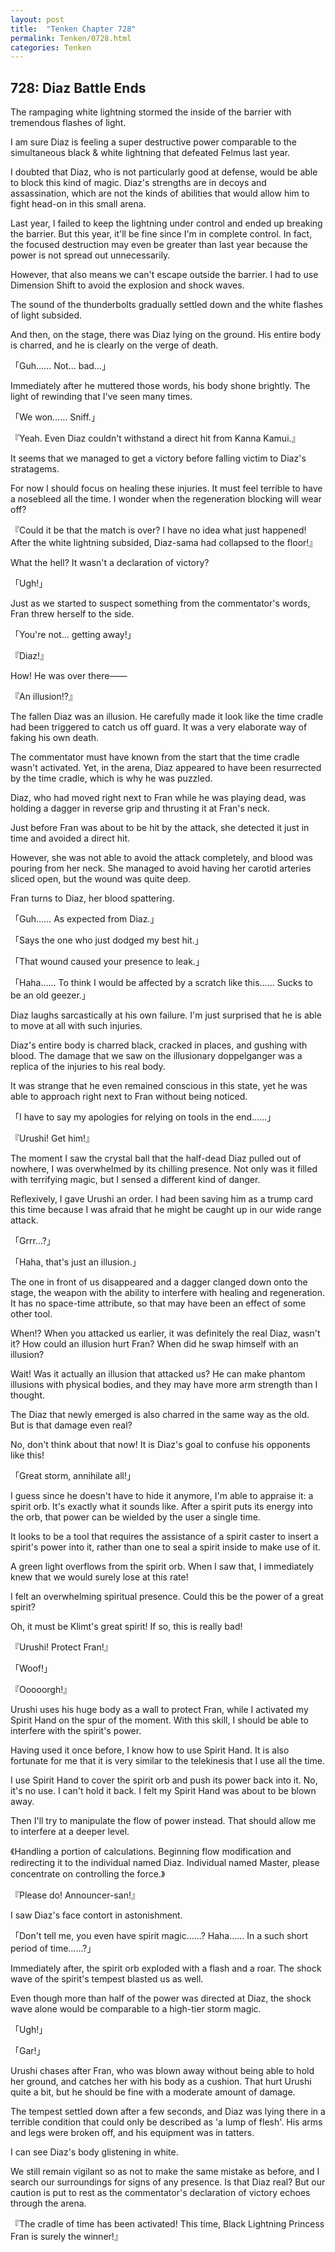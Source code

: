 ```yaml
---
layout: post
title:  "Tenken Chapter 728"
permalink: Tenken/0728.html
categories: Tenken
---
```

<h2 id="ch728">728: Diaz Battle Ends</h2>
 
<p>The rampaging white lightning stormed the inside of the barrier with tremendous flashes of light.</p>

<p>I am sure Diaz is feeling a super destructive power comparable to the simultaneous black & white lightning that defeated Felmus last year.</p>

<p>I doubted that Diaz, who is not particularly good at defense, would be able to block this kind of magic. Diaz's strengths are in decoys and assassination, which are not the kinds of abilities that would allow him to fight head-on in this small arena.</p>

<p>Last year, I failed to keep the lightning under control and ended up breaking the barrier. But this year, it'll be fine since I'm in complete control. In fact, the focused destruction may even be greater than last year because the power is not spread out unnecessarily.</p>

<p>However, that also means we can't escape outside the barrier. I had to use Dimension Shift to avoid the explosion and shock waves.</p>

<p>The sound of the thunderbolts gradually settled down and the white flashes of light subsided.</p>

<p>And then, on the stage, there was Diaz lying on the ground. His entire body is charred, and he is clearly on the verge of death.</p>

<p>「Guh…… Not… bad…」</p>

<p>Immediately after he muttered those words, his body shone brightly. The light of rewinding that I've seen many times.</p>

<p>「We won…… Sniff.」</p>
<p>『Yeah. Even Diaz couldn't withstand a direct hit from Kanna Kamui.』</p>

<p>It seems that we managed to get a victory before falling victim to Diaz's stratagems.</p>

<p>For now I should focus on healing these injuries. It must feel terrible to have a nosebleed all the time. I wonder when the regeneration blocking will wear off?</p>

<p>『Could it be that the match is over? I have no idea what just happened! After the white lightning subsided, Diaz-sama had collapsed to the floor!』</p>

<p>What the hell? It wasn't a declaration of victory?</p>

<p>「Ugh!」</p>

<p>Just as we started to suspect something from the commentator's words, Fran threw herself to the side.</p>

<p>「You're not… getting away!」</p>
<p>『Diaz!』</p>

<p>How! He was over there――</p>

<p>『An illusion!?』</p>

<p>The fallen Diaz was an illusion. He carefully made it look like the time cradle had been triggered to catch us off guard. It was a very elaborate way of faking his own death.</p>

<p>The commentator must have known from the start that the time cradle wasn't activated. Yet, in the arena, Diaz appeared to have been resurrected by the time cradle, which is why he was puzzled.</p>

<p>Diaz, who had moved right next to Fran while he was playing dead, was holding a dagger in reverse grip and thrusting it at Fran's neck.</p>

<p>Just before Fran was about to be hit by the attack, she detected it just in time and avoided a direct hit.</p>

<p>However, she was not able to avoid the attack completely, and blood was pouring from her neck. She managed to avoid having her carotid arteries sliced open, but the wound was quite deep.</p>

<p>Fran turns to Diaz, her blood spattering.</p>

<p>「Guh…… As expected from Diaz.」</p>
<p>「Says the one who just dodged my best hit.」</p>
<p>「That wound caused your presence to leak.」</p>
<p>「Haha…… To think I would be affected by a scratch like this…… Sucks to be an old geezer.」</p>

<p>Diaz laughs sarcastically at his own failure. I'm just surprised that he is able to move at all with such injuries.</p>

<p>Diaz's entire body is charred black, cracked in places, and gushing with blood. The damage that we saw on the illusionary doppelganger was a replica of the injuries to his real body.</p>

<p>It was strange that he even remained conscious in this state, yet he was able to approach right next to Fran without being noticed.</p>

<p>「I have to say my apologies for relying on tools in the end……」</p>
<p>『Urushi! Get him!』</p>

<p>The moment I saw the crystal ball that the half-dead Diaz pulled out of nowhere, I was overwhelmed by its chilling presence. Not only was it filled with terrifying magic, but I sensed a different kind of danger.</p>

<p>Reflexively, I gave Urushi an order. I had been saving him as a trump card this time because I was afraid that he might be caught up in our wide range attack.</p>

<p>「Grrr…?」</p>
<p>「Haha, that's just an illusion.」</p>

<p>The one in front of us disappeared and a dagger clanged down onto the stage, the weapon with the ability to interfere with healing and regeneration. It has no space-time attribute, so that may have been an effect of some other tool.</p>

<p>When!? When you attacked us earlier, it was definitely the real Diaz, wasn't it? How could an illusion hurt Fran? When did he swap himself with an illusion?</p>

<p>Wait! Was it actually an illusion that attacked us? He can make phantom illusions with physical bodies, and they may have more arm strength than I thought.</p>

<p>The Diaz that newly emerged is also charred in the same way as the old. But is that damage even real?</p>

<p>No, don't think about that now! It is Diaz's goal to confuse his opponents like this!</p>

<p>「Great storm, annihilate all!」</p>

<p>I guess since he doesn't have to hide it anymore, I'm able to appraise it: a spirit orb. It's exactly what it sounds like. After a spirit puts its energy into the orb, that power can be wielded by the user a single time.</p>

<p>It looks to be a tool that requires the assistance of a spirit caster to insert a spirit's power into it, rather than one to seal a spirit inside to make use of it.</p>

<p>A green light overflows from the spirit orb. When I saw that, I immediately knew that we would surely lose at this rate!</p>

<p>I felt an overwhelming spiritual presence. Could this be the power of a great spirit?</p>

<p>Oh, it must be Klimt's great spirit! If so, this is really bad!</p>

<p>『Urushi! Protect Fran!』</p>
<p>「Woof!」</p>
<p>『Ooooorgh!』</p>

<p>Urushi uses his huge body as a wall to protect Fran, while I activated my Spirit Hand on the spur of the moment. With this skill, I should be able to interfere with the spirit's power.</p>

<p>Having used it once before, I know how to use Spirit Hand. It is also fortunate for me that it is very similar to the telekinesis that I use all the time.</p>

<p>I use Spirit Hand to cover the spirit orb and push its power back into it. No, it's no use. I can't hold it back. I felt my Spirit Hand was about to be blown away.</p>

<p>Then I'll try to manipulate the flow of power instead. That should allow me to interfere at a deeper level.</p>

<p>《Handling a portion of calculations. Beginning flow modification and redirecting it to the individual named Diaz. Individual named Master, please concentrate on controlling the force.》</p>
<p>『Please do! Announcer-san!』</p>

<p>I saw Diaz's face contort in astonishment.</p>

<p>「Don't tell me, you even have spirit magic……? Haha…… In a such short period of time……?」</p>

<p>Immediately after, the spirit orb exploded with a flash and a roar. The shock wave of the spirit's tempest blasted us as well.</p>

<p>Even though more than half of the power was directed at Diaz, the shock wave alone would be comparable to a high-tier storm magic.</p>

<p>「Ugh!」</p>
<p>「Gar!」</p>

<p>Urushi chases after Fran, who was blown away without being able to hold her ground, and catches her with his body as a cushion. That hurt Urushi quite a bit, but he should be fine with a moderate amount of damage.</p>

<p>The tempest settled down after a few seconds, and Diaz was lying there in a terrible condition that could only be described as 'a lump of flesh'. His arms and legs were broken off, and his equipment was in tatters.</p>

<p>I can see Diaz's body glistening in white.</p>

<p>We still remain vigilant so as not to make the same mistake as before, and I search our surroundings for signs of any presence. Is that Diaz real? But our caution is put to rest as the commentator's declaration of victory echoes through the arena.</p>

<p>『The cradle of time has been activated! This time, Black Lightning Princess Fran is surely the winner!』</p>













